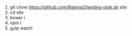 1. git clone https://github.com/Nastya2/landing-pink.git site
2. cd site
3. bower i
4. npm i
5. gulp watch
